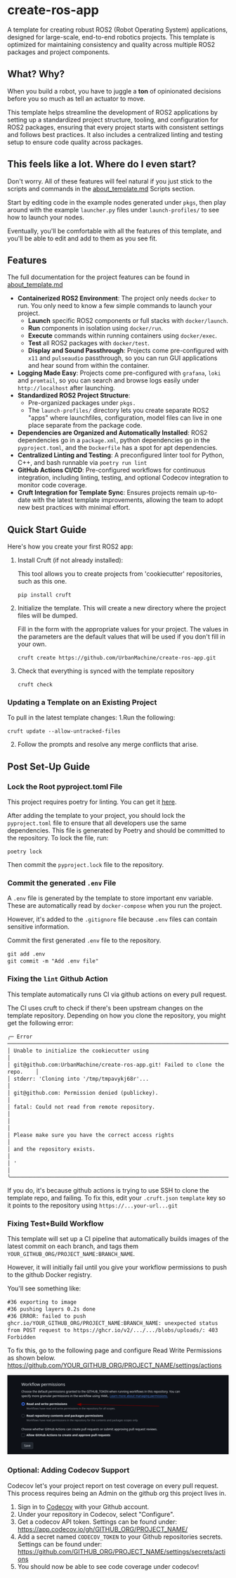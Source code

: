 # create-ros-app

A template for creating robust ROS2 (Robot Operating System) applications, designed for large-scale, end-to-end robotics projects. This template is optimized for maintaining consistency and quality across multiple ROS2 packages and project components.

## What? Why?

When you build a robot, you have to juggle a **ton** of opinionated decisions before you so much as tell an actuator to move.

This template helps streamline the development of ROS2 applications by setting up a standardized project structure, tooling, and configuration for ROS2 packages, ensuring that every project starts with consistent settings and follows best practices. It also includes a centralized linting and testing setup to ensure code quality across packages.

## This feels like a lot. Where do I even start?

Don't worry. All of these features will feel natural if you just stick to the scripts and
commands in the [about_template.md](%7B%7Bcookiecutter.project_name%7D%7D/docs/about_template.md) Scripts section.

Start by editing code in the example nodes generated under `pkgs`, then play around with
the example `launcher.py` files under `launch-profiles/` to see how to launch your nodes.

Eventually, you'll be comfortable with all the features of this template, and you'll be able to
edit and add to them as you see fit.

## Features

The full documentation for the project features can be found in [about_template.md](%7B%7Bcookiecutter.project_name%7D%7D/docs/about_template.md)

- **Containerized ROS2 Environment**: The project only needs `docker` to run. You only need to know a few simple commands to launch your project. 
  - **Launch** specific ROS2 components or full stacks with `docker/launch`.
  - **Run** components in isolation using `docker/run`.
  - **Execute** commands within running containers using `docker/exec`.
  - **Test** all ROS2 packages with `docker/test`.
  - **Display and Sound Passthrough**: Projects come pre-configured with `x11` and `pulseaudio` passthrough, so you can run GUI applications and hear sound from within the container.
- **Logging Made Easy**: Projects come pre-configured with `grafana`, `loki` and `promtail`, so you can search and browse logs easily under `http://localhost` after launching.
- **Standardized ROS2 Project Structure**: 
  - Pre-organized packages under `pkgs.`
  - The `launch-profiles/` directory lets you create separate ROS2 "apps" where launchfiles, configuration, model files can live in one place separate from the package code.
- **Dependencies are Organized and Automatically Installed**: ROS2 dependencies go in a `package.xml`, python dependencies go in the `pyproject.toml`, and the `Dockerfile` has a spot for apt dependencies.
- **Centralized Linting and Testing**: A preconfigured linter tool for Python, C++, and bash runnable via `poetry run lint`
- **GitHub Actions CI/CD**: Pre-configured workflows for continuous integration, including linting, testing, and optional Codecov integration to monitor code coverage.
- **Cruft Integration for Template Sync**: Ensures projects remain up-to-date with the latest template improvements, allowing the team to adopt new best practices with minimal effort.


## Quick Start Guide

Here's how you create your first ROS2 app:

1. Install Cruft (if not already installed):

   This tool allows you to create projects from 'cookiecutter' repositories, such as this one. 
   ```shell
   pip install cruft
   ```
2. Initialize the template. This will create a new directory where the project files will
   be dumped.
   
   Fill in the form with the appropriate values for your project. The values in the 
   parameters are the default values that will be used if you don't fill in your own.
   ```shell
   cruft create https://github.com/UrbanMachine/create-ros-app.git
   ```
3. Check that everything is synced with the template repository
   ```shell
   cruft check
   ```


### Updating a Template on an Existing Project 
To pull in the latest template changes:
1.Run the following:
   ```shell
   cruft update --allow-untracked-files
   ```
2. Follow the prompts and resolve any merge conflicts that arise.

## Post Set-Up Guide
### Lock the Root pyproject.toml File

This project requires poetry for linting. You can get it [here](https://python-poetry.org/docs/). 

After adding the template to your project, you should lock the `pyproject.toml` file to ensure that all developers use the same dependencies. This file is generated by Poetry and should be committed to the repository. To lock the file, run:
```shell
poetry lock
```

Then commit the `pyproject.lock` file to the repository.

### Commit the generated `.env` File

A `.env` file is generated by the template to store important env variable. These are 
automatically read by `docker-compose` when you run the project.

However, it's added to the `.gitignore` file because `.env` files can contain sensitive
information.

Commit the first generated `.env` file to the repository.

```shell
git add .env
git commit -m "Add .env file"
```

### Fixing the `lint` Github Action
This template automatically runs CI via github actions on every pull request. 

The CI uses cruft to check if there's been upstream changes on the template repository.
Depending on how you clone the repository, you might get the following error:

```shell
╭─ Error ──────────────────────────────────────────────────────────────────────╮
│ Unable to initialize the cookiecutter using                                  │
│ git@github.com:UrbanMachine/create-ros-app.git! Failed to clone the repo.    │
│ stderr: 'Cloning into '/tmp/tmpavykj68r'...                                  │
│ git@github.com: Permission denied (publickey).                               │
│ fatal: Could not read from remote repository.                                │
│                                                                              │
│ Please make sure you have the correct access rights                          │
│ and the repository exists.                                                   │
│ '                                                                            │
╰──────────────────────────────────────────────────────────────────────────────╯
```

If you do, it's because github actions is trying to use SSH to clone the template repo, 
and failing. To fix this, edit your `.cruft.json` `template` key so it points to the
repository using `https://...your-url...git`

### Fixing Test+Build Workflow

This template will set up a CI pipeline that automatically builds images of the latest
commit on each branch, and tags them `YOUR_GITHUB_ORG/PROJECT_NAME:BRANCH_NAME`.

However, it will initially fail until you give your workflow permissions to push to the
github Docker registry.

You'll see something like:

```shell
#36 exporting to image
#36 pushing layers 0.2s done
#36 ERROR: failed to push ghcr.io/YOUR_GITHUB_ORG/PROJECT_NAME:BRANCH_NAME: unexpected status from POST request to https://ghcr.io/v2/.../.../blobs/uploads/: 403 Forbidden
```

To fix this, go to the following page and configure Read Write Permissions as shown below.
https://github.com/YOUR_GITHUB_ORG/PROJECT_NAME/settings/actions

![img.png](imgs/img.png)

### Optional: Adding Codecov Support
Codecov let's your project report on test coverage on every pull request. This process requires being an Admin on the github org this project lives in.

1. Sign in to [Codecov](https://about.codecov.io/sign-up/) with your Github account.
2. Under your repository in Codecov, select "Configure".
3. Get a codecov API token. Settings can be found under:
   https://app.codecov.io/gh/GITHUB_ORG/PROJECT_NAME/
4. Add a secret named `CODECOV_TOKEN` to your Github repositories secrets. Settings can be found under: 
   https://github.com/GITHUB_ORG/PROJECT_NAME/settings/secrets/actions
6. You should now be able to see code coverage under codecov!

